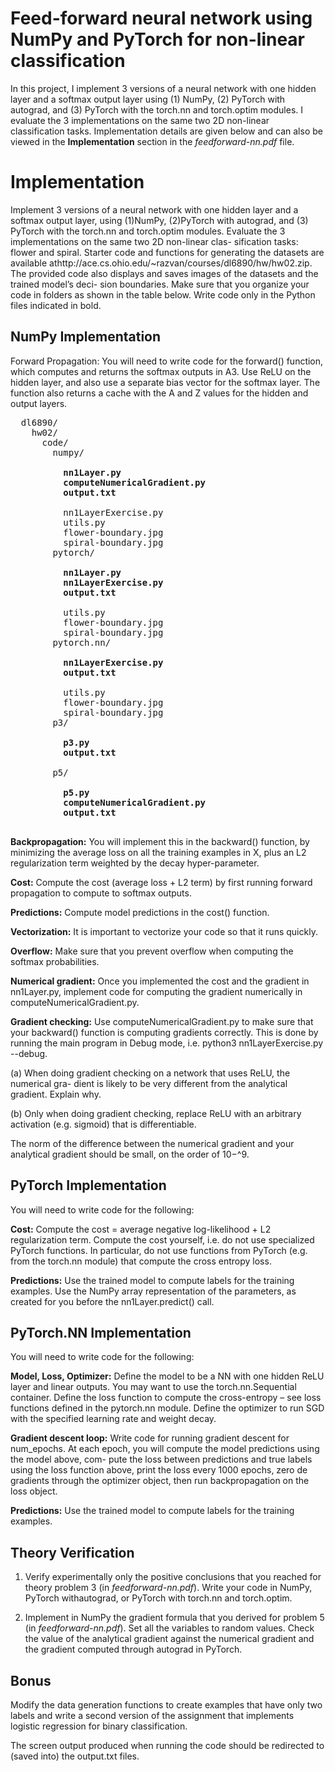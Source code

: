 # Feed-forward neural network using NumPy and PyTorch for non-linear classification

In this project, I implement 3 versions of a neural network with one hidden layer and a softmax output layer
using (1) NumPy, (2) PyTorch with autograd, and (3) PyTorch with the torch.nn and
torch.optim modules. I evaluate the 3 implementations on the same two 2D non-linear classification tasks. Implementation details are given below and can also be viewed in the **Implementation** section in the *feedforward-nn.pdf* file.

# Implementation 
Implement 3 versions of a neural network with one hidden layer and a softmax output layer,
using (1)NumPy, (2)PyTorch with autograd, and (3) PyTorch with the torch.nn and
torch.optim modules. Evaluate the 3 implementations on the same two 2D non-linear clas-
sification tasks: flower and spiral. Starter code and functions for generating the datasets
are available athttp://ace.cs.ohio.edu/~razvan/courses/dl6890/hw/hw02.zip. The
provided code also displays and saves images of the datasets and the trained model’s deci-
sion boundaries. Make sure that you organize your code in folders as shown in the table
below. Write code only in the Python files indicated in bold.

## NumPy Implementation
Forward Propagation: You will need to write code for the forward() function,
which computes and returns the softmax outputs in A3. Use ReLU on the hidden
layer, and also use a separate bias vector for the softmax layer. The function also
returns a cache with the A and Z values for the hidden and output layers.
<pre>
  dl6890/
    hw02/
      code/
        numpy/
          <b>
          nn1Layer.py
          computeNumericalGradient.py
          output.txt
          </b>
          nn1LayerExercise.py
          utils.py
          flower-boundary.jpg
          spiral-boundary.jpg
        pytorch/
          <b>
          nn1Layer.py
          nn1LayerExercise.py
          output.txt
          </b>
          utils.py
          flower-boundary.jpg
          spiral-boundary.jpg
        pytorch.nn/
          <b>
          nn1LayerExercise.py
          output.txt
          </b>
          utils.py
          flower-boundary.jpg
          spiral-boundary.jpg
        p3/
          <b>
          p3.py
          output.txt
          </b>
        p5/
          <b>
          p5.py
          computeNumericalGradient.py
          output.txt
          </b>
</pre>

**Backpropagation:** You will implement this in the backward() function, by minimizing the average loss 
on all the training examples in X, plus an L2 regularization term weighted by the decay hyper-parameter.

**Cost:** Compute the cost (average loss + L2 term) by first running forward propagation
to compute to softmax outputs.

**Predictions:** Compute model predictions in the cost() function.

**Vectorization:** It is important to vectorize your code so that it runs quickly.

**Overflow:** Make sure that you prevent overflow when computing the softmax probabilities.

**Numerical gradient:** Once you implemented the cost and the gradient in nn1Layer.py,
implement code for computing the gradient numerically in computeNumericalGradient.py.

**Gradient checking:** Use computeNumericalGradient.py to make sure that your
backward() function is computing gradients correctly. This is done by running the
main program in Debug mode, i.e. python3 nn1LayerExercise.py --debug.

(a) When doing gradient checking on a network that uses ReLU, the numerical gra-
dient is likely to be very different from the analytical gradient. Explain why.

(b) Only when doing gradient checking, replace ReLU with an arbitrary activation
(e.g. sigmoid) that is differentiable.

The norm of the difference between the numerical gradient and your analytical gradient
should be small, on the order of 10−^9.

## PyTorch Implementation

You will need to write code for the following:

**Cost:** Compute the cost = average negative log-likelihood + L2 regularization term.
Compute the cost yourself, i.e. do not use specialized PyTorch functions. In particular,
do not use functions from PyTorch (e.g. from the torch.nn module) that compute the
cross entropy loss.

**Predictions:** Use the trained model to compute labels for the training examples.
Use the NumPy array representation of the parameters, as created for you before the
nn1Layer.predict() call.

## PyTorch.NN Implementation

You will need to write code for the following:

**Model, Loss, Optimizer:** Define the model to be a NN with one hidden ReLU
layer and linear outputs. You may want to use the torch.nn.Sequential container.
Define the loss function to compute the cross-entropy – see loss functions defined in
the pytorch.nn module. Define the optimizer to run SGD with the specified learning
rate and weight decay.

**Gradient descent loop:** Write code for running gradient descent for num_epochs.
At each epoch, you will compute the model predictions using the model above, com-
pute the loss between predictions and true labels using the loss function above, print
the loss every 1000 epochs, zero de gradients through the optimizer object, then run
backpropagation on the loss object.

**Predictions:** Use the trained model to compute labels for the training examples.

## Theory Verification 

1. Verify experimentally only the positive conclusions that you reached for theory problem 3
(in *feedforward-nn.pdf*). Write your code in NumPy, PyTorch withautograd, or PyTorch with 
torch.nn and torch.optim.

2. Implement in NumPy the gradient formula that you derived for problem 5 (in *feedforward-nn.pdf*). 
Set all the variables to random values. Check the value of the analytical gradient against the
numerical gradient and the gradient computed through autograd in PyTorch.

## Bonus

Modify the data generation functions to create examples that have only two labels and write a
second version of the assignment that implements logistic regression for binary classification.

The screen output produced when running the code should be redirected to (saved into) the 
output.txt files.
